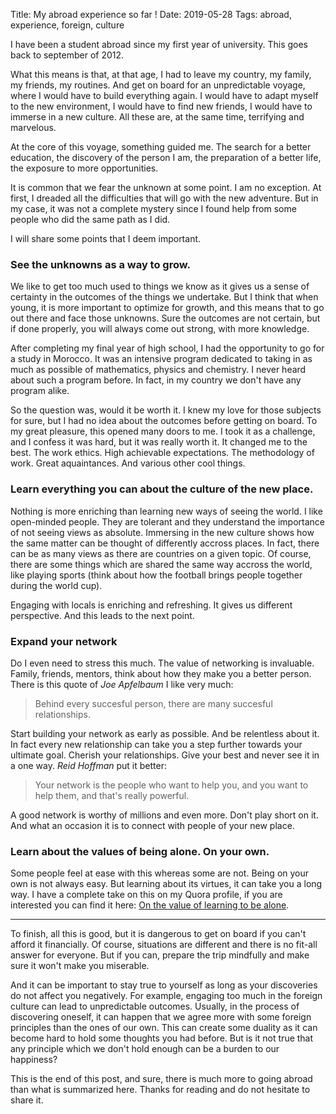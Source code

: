 Title: My abroad experience so far !
Date: 2019-05-28
Tags: abroad, experience, foreign, culture

I have been a student abroad since my first year of university. This goes back to september of 2012.

What this means is that, at that age, I had to leave my country, my family, my friends, my routines. And get on board for an unpredictable voyage, where I would have to build everything again. I would have to adapt myself to the new environment, I would have to find new friends, I would have to immerse in a new culture. All these are, at the same time, terrifying and marvelous.

At the core of this voyage, something guided me. The search for a better education, the discovery of the person I am, the preparation of a better life, the exposure to more opportunities.

It is common that we fear the unknown at some point. I am no exception. At first, I dreaded all the difficulties that will go with the new adventure. But in my case, it was not a complete mystery since I found help from some people who did the same path as I did.

I will share some points that I deem important.

### See the unknowns as a way to grow.
We like to get too much used to things we know as it gives us a sense of certainty in the outcomes of the things we undertake. But I think that when young, it is more important to optimize for growth, and this means that to go out there and face those unknowns. Sure the outcomes are not certain, but if done properly, you will always come out strong, with more knowledge.

After completing my final year of high school, I had the opportunity to go for a study in Morocco. It was an intensive program dedicated to taking in as much as possible of mathematics, physics and chemistry. I never heard about such a program before. In fact, in my country we don't have any program alike.

So the question was, would it be worth it. I knew my love for those subjects for sure, but I had no idea about the outcomes before getting on board. To my great pleasure, this opened many doors to me. I took it as a challenge, and I confess it was hard, but it was really worth it. It changed me to the best. The work ethics. High achievable expectations. The methodology of work. Great aquaintances. And various other cool things.

### Learn everything you can about the culture of the new place.
Nothing is more enriching than learning new ways of seeing the world. I like open-minded people. They are tolerant and they understand the importance of not seeing views as absolute. Immersing in the new culture shows how the same matter can be thought of differently accross places. In fact, there can be as many views as there are countries on a given topic. Of course, there are some things which are shared the same way accross the world, like playing sports (think about how the football brings people together during the world cup).

Engaging with locals is enriching and refreshing. It gives us different perspective. And this leads to the next point.

### Expand your network
Do I even need to stress this much. The value of networking is invaluable. Family, friends, mentors, think about how they make you a better person. There is this quote of *Joe Apfelbaum* I like very much:

> Behind every succesful person, there are many succesful relationships.

Start building your network as early as possible. And be relentless about it. In fact every new relationship can take you a step further towards your ultimate goal. Cherish your relationships. Give your best and never see it in a one way. *Reid Hoffman* put it better:

> Your network is the people who want to help you, and you want to help them, and that's really powerful.

A good network is worthy of millions and even more. Don't play short on it. And what an occasion it is to connect with people of your new place.

### Learn about the values of being alone. On your own.
Some people feel at ease with this whereas some are not. Being on your own is not always easy. But learning about its virtues, it can take you a long way. I have a complete take on this on my Quora profile, if you are interested you can find it here: [On the value of learning to be alone](https://www.quora.com/If-you-can-give-me-only-one-tip-to-improve-my-life-what-would-it-be/answer/Mamady-Nab%C3%A9).

---

To finish, all this is good, but it is dangerous to get on board if you can't afford it financially. Of course, situations are different and there is no fit-all answer for everyone. But if you can, prepare the trip mindfully and make sure it won't make you miserable.

And it can be important to stay true to yourself as long as your discoveries do not affect you negatively. For example, engaging too much in the foreign culture can lead to unpredictable outcomes. Usually, in the process of discovering oneself, it can happen that we agree more with some foreign principles than the ones of our own. This can create some duality as it can become hard to hold some thoughts you had before. But is it not true that any principle which we don't hold enough can be a burden to our happiness?

This is the end of this post, and sure, there is much more to going abroad than what is summarized here.
Thanks for reading and do not hesitate to share it.

